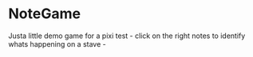 NoteGame
========
Justa  little demo game for a pixi test - click on the right notes to identify whats happening on a stave - 